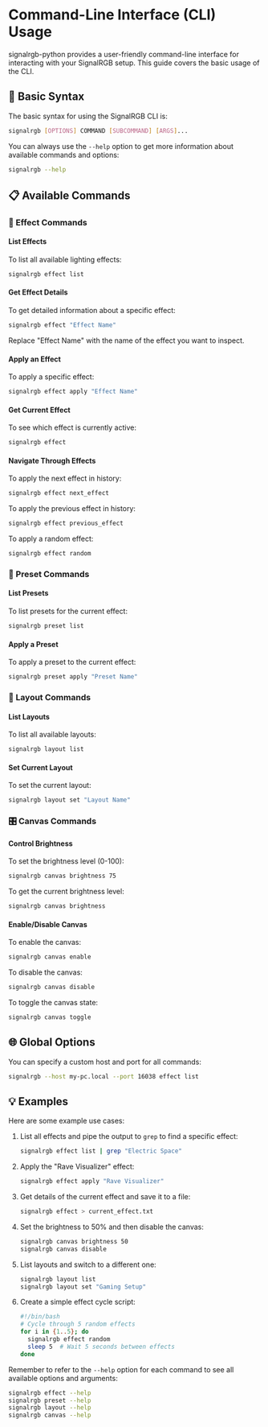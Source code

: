 # Command-Line Interface (CLI) Usage

signalrgb-python provides a user-friendly command-line interface for interacting with your SignalRGB setup. This guide covers the basic usage of the CLI.

## 🚀 Basic Syntax

The basic syntax for using the SignalRGB CLI is:

```bash
signalrgb [OPTIONS] COMMAND [SUBCOMMAND] [ARGS]...
```

You can always use the `--help` option to get more information about available commands and options:

```bash
signalrgb --help
```

## 📋 Available Commands

### 🎨 Effect Commands

#### List Effects

To list all available lighting effects:

```bash
signalrgb effect list
```

#### Get Effect Details

To get detailed information about a specific effect:

```bash
signalrgb effect "Effect Name"
```

Replace "Effect Name" with the name of the effect you want to inspect.

#### Apply an Effect

To apply a specific effect:

```bash
signalrgb effect apply "Effect Name"
```

#### Get Current Effect

To see which effect is currently active:

```bash
signalrgb effect
```

#### Navigate Through Effects

To apply the next effect in history:

```bash
signalrgb effect next_effect
```

To apply the previous effect in history:

```bash
signalrgb effect previous_effect
```

To apply a random effect:

```bash
signalrgb effect random
```

### 💾 Preset Commands

#### List Presets

To list presets for the current effect:

```bash
signalrgb preset list
```

#### Apply a Preset

To apply a preset to the current effect:

```bash
signalrgb preset apply "Preset Name"
```

### 📐 Layout Commands

#### List Layouts

To list all available layouts:

```bash
signalrgb layout list
```

#### Set Current Layout

To set the current layout:

```bash
signalrgb layout set "Layout Name"
```

### 🎛️ Canvas Commands

#### Control Brightness

To set the brightness level (0-100):

```bash
signalrgb canvas brightness 75
```

To get the current brightness level:

```bash
signalrgb canvas brightness
```

#### Enable/Disable Canvas

To enable the canvas:

```bash
signalrgb canvas enable
```

To disable the canvas:

```bash
signalrgb canvas disable
```

To toggle the canvas state:

```bash
signalrgb canvas toggle
```

## 🌐 Global Options

You can specify a custom host and port for all commands:

```bash
signalrgb --host my-pc.local --port 16038 effect list
```

## 💡 Examples

Here are some example use cases:

1. List all effects and pipe the output to `grep` to find a specific effect:

   ```bash
   signalrgb effect list | grep "Electric Space"
   ```

2. Apply the "Rave Visualizer" effect:

   ```bash
   signalrgb effect apply "Rave Visualizer"
   ```

3. Get details of the current effect and save it to a file:

   ```bash
   signalrgb effect > current_effect.txt
   ```

4. Set the brightness to 50% and then disable the canvas:

   ```bash
   signalrgb canvas brightness 50
   signalrgb canvas disable
   ```

5. List layouts and switch to a different one:

   ```bash
   signalrgb layout list
   signalrgb layout set "Gaming Setup"
   ```

6. Create a simple effect cycle script:

   ```bash
   #!/bin/bash
   # Cycle through 5 random effects
   for i in {1..5}; do
     signalrgb effect random
     sleep 5  # Wait 5 seconds between effects
   done
   ```

Remember to refer to the `--help` option for each command to see all available options and arguments:

```bash
signalrgb effect --help
signalrgb preset --help
signalrgb layout --help
signalrgb canvas --help
```
